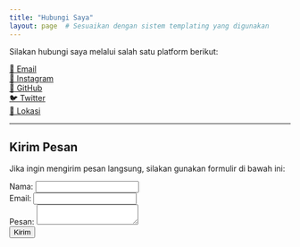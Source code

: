 ```yaml
---
title: "Hubungi Saya"
layout: page  # Sesuaikan dengan sistem templating yang digunakan
---
```

Silakan hubungi saya melalui salah satu platform berikut:

<div class="flex justify-center">
    <div class="grid grid-cols-1 md:grid-cols-2 lg:grid-cols-3 gap-6 text-center mt-6">
        <div class="bg-gray-900 p-6 rounded-lg shadow-lg hover:shadow-2xl transition-transform transform hover:-translate-y-2">
            <a href="mailto:prasetyaadhi398@gmail.com" class="text-white text-xl font-semibold flex items-center justify-center hover:text-blue-400">
                📧 Email
            </a>
        </div>
        <div class="bg-gray-900 p-6 rounded-lg shadow-lg hover:shadow-2xl transition-transform transform hover:-translate-y-2">
            <a href="https://instagram.com/prasetyaadi" class="text-white text-xl font-semibold flex items-center justify-center hover:text-pink-400">
                👜 Instagram
            </a>
        </div>
        <div class="bg-gray-900 p-6 rounded-lg shadow-lg hover:shadow-2xl transition-transform transform hover:-translate-y-2">
            <a href="https://github.com/adiprasetyo" class="text-white text-xl font-semibold flex items-center justify-center hover:text-gray-400">
                🐙 GitHub
            </a>
        </div>
        <div class="bg-gray-900 p-6 rounded-lg shadow-lg hover:shadow-2xl transition-transform transform hover:-translate-y-2">
            <a href="https://x.com/prasetyaadi" class="text-white text-xl font-semibold flex items-center justify-center hover:text-blue-400">
                🐦 Twitter
            </a>
        </div>
        <div class="bg-gray-900 p-6 rounded-lg shadow-lg hover:shadow-2xl transition-transform transform hover:-translate-y-2">
            <a href="https://www.google.com/maps?q=Semarang,Indonesia" class="text-white text-xl font-semibold flex items-center justify-center hover:text-green-400">
                📍 Lokasi
            </a>
        </div>
    </div>
</div>

---

## Kirim Pesan

Jika ingin mengirim pesan langsung, silakan gunakan formulir di bawah ini:

<form class="max-w-lg mx-auto bg-gray-900 p-6 rounded-lg shadow-lg mt-6">
    <div class="mb-4">
        <label for="name" class="block text-white mb-2">Nama:</label>
        <input type="text" id="name" name="name" required class="w-full p-3 border rounded bg-gray-800 text-white focus:outline-none focus:ring-2 focus:ring-blue-500">
    </div>
    <div class="mb-4">
        <label for="email" class="block text-white mb-2">Email:</label>
        <input type="email" id="email" name="email" required class="w-full p-3 border rounded bg-gray-800 text-white focus:outline-none focus:ring-2 focus:ring-blue-500">
    </div>
    <div class="mb-4">
        <label for="message" class="block text-white mb-2">Pesan:</label>
        <textarea id="message" name="message" required class="w-full p-3 border rounded bg-gray-800 text-white focus:outline-none focus:ring-2 focus:ring-blue-500"></textarea>
    </div>
    <button type="submit" class="w-full bg-blue-500 text-white p-3 rounded-lg hover:bg-blue-600 transition duration-300">Kirim</button>
</form>
